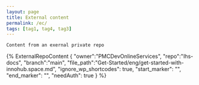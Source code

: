 ```yaml
---
layout: page
title: External content
permalink: /ec/
tags: [tag1, tag4, tag3]
---
```

```
Content from an exernal private repo
```

{% 
    ExternalRepoContent  { 
        "owner":"PMCDevOnlineServices", 
        "repo":"Ihs-docs", 
        "branch":"main", 
        "file_path":"Get-Started/eng/get-started-with-innohub.space.md", 
        "ignore_wp_shortcodes": true, 
        "start_marker": "<!-- START EXPOSED SECTION -->", 
        "end_marker": "<!-- END EXPOSED SECTION -->",
        "needAuth": true 
    }
%}
